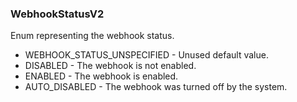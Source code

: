### WebhookStatusV2
Enum representing the webhook status.

- WEBHOOK_STATUS_UNSPECIFIED - Unused default value.
- DISABLED - The webhook is not enabled.
- ENABLED - The webhook is enabled.
- AUTO_DISABLED - The webhook was turned off by the system.
